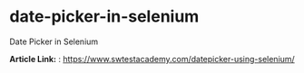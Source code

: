 # date-picker-in-selenium
Date Picker in Selenium

**Article Link:** : https://www.swtestacademy.com/datepicker-using-selenium/
